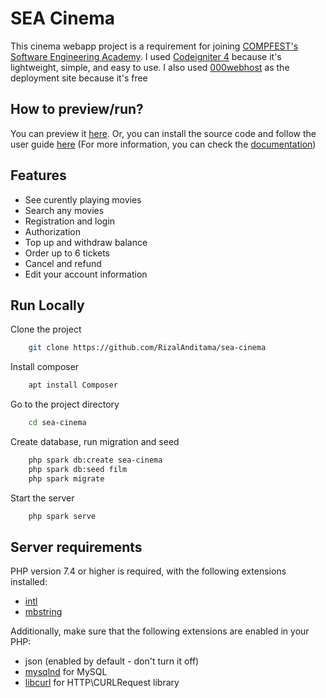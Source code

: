 
# SEA Cinema

This cinema webapp project is a requirement for joining [COMPFEST's Software Engineering Academy](https://www.compfest.id/academy/sea). I used [Codeigniter 4](codeigniter.com) because it's  lightweight, simple, and easy to use. I also used [000webhost](000webhost.com) as the deployment site because it's free


## How to preview/run?
You can preview it [here](http://rizalandit.000webhostapp.com/).
Or, you can install the source code and follow the user guide [here](#run-locally) (For more information, you can check the [documentation](https://codeigniter4.github.io/userguide/))


## Features

- See curently playing movies
- Search any movies
- Registration and login
- Authorization
- Top up and withdraw balance
- Order up to 6 tickets
- Cancel and refund
- Edit your account information


## Run Locally

Clone the project
```bash
    git clone https://github.com/RizalAnditama/sea-cinema
```

Install composer
```bash
    apt install Composer
```

Go to the project directory
```bash
    cd sea-cinema
```

Create database, run migration and seed
```bash
    php spark db:create sea-cinema
    php spark db:seed film
    php spark migrate
```

Start the server
```bash
    php spark serve
```


## Server requirements

PHP version 7.4 or higher is required, with the following extensions installed:

- [intl](http://php.net/manual/en/intl.requirements.php)
- [mbstring](http://php.net/manual/en/mbstring.installation.php)

Additionally, make sure that the following extensions are enabled in your PHP:

- json (enabled by default - don't turn it off)
- [mysqlnd](http://php.net/manual/en/mysqlnd.install.php) for MySQL
- [libcurl](http://php.net/manual/en/curl.requirements.php) for HTTP\CURLRequest library
